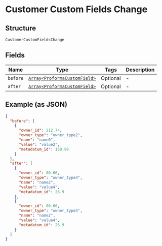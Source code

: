 
# Customer Custom Fields Change

## Structure

`CustomerCustomFieldsChange`

## Fields

| Name | Type | Tags | Description |
|  --- | --- | --- | --- |
| `before` | [`Array<ProformaCustomField>`](../../doc/models/proforma-custom-field.md) | Optional | - |
| `after` | [`Array<ProformaCustomField>`](../../doc/models/proforma-custom-field.md) | Optional | - |

## Example (as JSON)

```json
{
  "before": [
    {
      "owner_id": 212.74,
      "owner_type": "owner_type2",
      "name": "name0",
      "value": "value2",
      "metadatum_id": 158.98
    }
  ],
  "after": [
    {
      "owner_id": 80.66,
      "owner_type": "owner_type4",
      "name": "name2",
      "value": "value4",
      "metadatum_id": 26.9
    },
    {
      "owner_id": 80.66,
      "owner_type": "owner_type4",
      "name": "name2",
      "value": "value4",
      "metadatum_id": 26.9
    }
  ]
}
```

